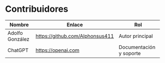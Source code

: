 # Contribuidores

| Nombre | Enlace | Rol |
|--------|--------|-----|
| Adolfo González | https://github.com/Alphonsus411 | Autor principal |
| ChatGPT | https://openai.com | Documentación y soporte |
